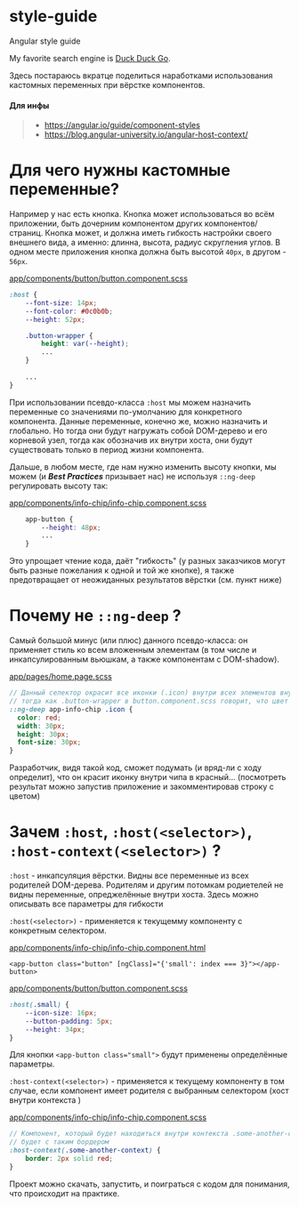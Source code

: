 # style-guide
Angular style guide

My favorite search engine is [Duck Duck Go](https://duckduckgo.com "The best search engine for privacy").

Здесь постараюсь вкратце поделиться наработками использования кастомных переменных при вёрстке компонентов.

#### Для инфы
>
> - https://angular.io/guide/component-styles
> - https://blog.angular-university.io/angular-host-context/

# Для чего нужны кастомные переменные?

Например у нас есть кнопка. Кнопка может использоваться во всём приложении,
быть дочерним компонентом других компонентов/страниц. Кнопка может, и должна иметь
гибкость настройки своего внешнего вида, а именно: длинна, высота, радиус скругления углов.
В одном месте приложения кнопка должна быть высотой `40px`, в другом - `56px`.

[app/components/button/button.component.scss](https://github.com/Smoke1987/style-guide/blob/5b91477cc3f63649971744dde7922fdfcfb1c5b4/src/app/components/button/button.component.scss#L1-L8)
```scss
:host {
    --font-size: 14px;
    --font-color: #0c0b0b;
    --height: 52px;

    .button-wrapper {
        height: var(--height);
        ...
    }
  
    ...
}
```

При использовании псевдо-класса `:host` мы можем назначить переменные со значениями по-умолчанию для конкретного компонента.
Данные переменные, конечно же, можно назначить и глобально. 
Но тогда они будут нагружать собой DOM-дерево и его корневой узел, 
тогда как обозначив их внутри хоста, они будут существовать только в период жизни компонента.

Дальше, в любом месте, где нам нужно изменить высоту кнопки, мы можем (и **_Best Practices_**
призывает нас) не используя `::ng-deep` регулировать высоту так:

[app/components/info-chip/info-chip.component.scss](https://github.com/Smoke1987/style-guide/blob/5b91477cc3f63649971744dde7922fdfcfb1c5b4/src/app/components/info-chip/info-chip.component.scss#L28-L29)

```scss
    app-button {
        --height: 48px;
        ...
    }
```

Это упрощает чтение кода, даёт "гибкость" (у разных заказчиков могут быть разные пожелания к одной и той же кнопке),
я также предотвращает от неожиданных результатов вёрстки (см. пункт ниже)

# Почему не `::ng-deep` ?

Самый большой минус (или плюс) данного псевдо-класса: он применяет стиль ко всем вложенным элементам
(в том числе и инкапсулированным вьюшкам, а также компонентам с DOM-shadow).

[app/pages/home.page.scss](https://github.com/Smoke1987/style-guide/blob/5b91477cc3f63649971744dde7922fdfcfb1c5b4/src/app/pages/home.page.scss#L29-L36)

```scss
// Данный селектор окрасит все иконки (.icon) внутри всех элементов внутри app-info-chip в красный цвет (что неочевидно)
// тогда как .button-wrapper в button.component.scss говорит, что цвет всей кнопки (для текста и для иконки) var(--color)
::ng-deep app-info-chip .icon {
  color: red;
  width: 30px;
  height: 30px;
  font-size: 30px;
}
```

Разработчик, видя такой код, сможет подумать (и вряд-ли с ходу определит),
что он красит иконку внутри чипа в красный...
(посмотреть результат можно запустив приложение и закомментировав строку с цветом)

# Зачем `:host`, `:host(<selector>)`, `:host-context(<selector>)` ?

`:host` - инкапсуляция вёрстки. Видны все переменные из всех родителей DOM-дерева.
Родителям и другим потомкам родиетелей не видны переменные, опреджелённые внутри хоста.
Здесь можно описывать все параметры для гибкости

`:host(<selector>)` - применяется к текущемму компоненту с конкретным селектором.

[app/components/info-chip/info-chip.component.html](https://github.com/Smoke1987/style-guide/blob/5b91477cc3f63649971744dde7922fdfcfb1c5b4/src/app/components/info-chip/info-chip.component.html#L4)
```angular2html
<app-button class="button" [ngClass]="{'small': index === 3}"></app-button>
```

[app/components/button/button.component.scss](https://github.com/Smoke1987/style-guide/blob/5b91477cc3f63649971744dde7922fdfcfb1c5b4/src/app/components/button/button.component.scss#L36-L40)
```scss
:host(.small) {
    --icon-size: 16px;
    --button-padding: 5px;
    --height: 34px;
}
```
Для кнопки `<app-button class="small">` будут применены определённые параметры.

`:host-context(<selector>)` - применяется к текущему компоненту в том случае,
если компонент имеет родителя с выбранным селектором (хост внутри контекста <selector>)

[app/components/info-chip/info-chip.component.scss](https://github.com/Smoke1987/style-guide/blob/5b91477cc3f63649971744dde7922fdfcfb1c5b4/src/app/components/info-chip/info-chip.component.scss#L47-L51)
```scss
// Компонент, который будет находиться внутри контекста .some-another-context (или ещё глубже по DOM-дереву)
// будет с таким бордером
:host-context(.some-another-context) {
    border: 2px solid red;
}
```

Проект можно скачать, запустить, и поиграться с кодом для понимания, что происходит на практике.
